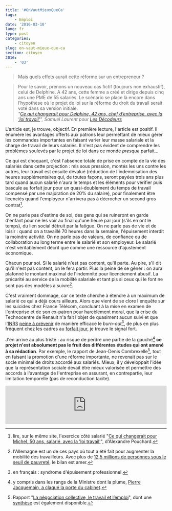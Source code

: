 ```yaml
---
title: '#OnVautMieuxQueCa'
tags:
    - Emploi
date: '2016-03-10'
lang: fr
type: post
categories:
    - citoyen
slug: on-vaut-mieux-que-ca
section: citoyen
2016:
    - '03'
---
```


> Mais quels effets aurait cette réforme sur un entrepreneur ?

<!-- more -->

> Pour le savoir, prenons un nouveau cas fictif (toujours non exhaustif), celui de Delphine. A 42 ans, cette femme a créé et dirige depuis cinq ans une PME de 55 salariés. Le scénario se place là encore dans l’hypothèse où le projet de loi sur la réforme du droit du travail serait voté dans sa version initiale.  
> <cite>"[Ce qui changerait pour Delphine, 42 ans, chef d’entreprise, avec la 'loi travail'](http://www.lemonde.fr/les-decodeurs/article/2016/03/08/ce-qui-changerait-pour-delphine-42-ans-chef-d-entreprise-avec-la-loi-travail_4878844_4355770.html)", Samuel Laurent pour [Les Décodeurs](http://www.lemonde.fr/les-decodeurs/)</cite>

L'article est, je trouve, objectif. En première lecture, l'article est positif. Il énumère les avantages offerts aux patrons leur permettant de mieux gérer les commandes importantes en faisant varier leur masse salariale et la charge de travail de leurs salariés. Il n'est pas évident de comprendre les problèmes soulevés par le projet de loi dans ce monde _presque_ parfait…

<!-- more -->

Ce qui est choquant, c'est l'absence totale de prise en compte de la vie des salariés dans cette projection : mis sous pression, montés les uns contre les autres, leur travail est ensuite dévalué (réduction de l'indemnisation des heures supplémentaires qui, de toutes façons, seront payées trois ans plus tard quand aucun salarié n'aura le temps et les éléments pour vérifier puis bascule au forfait jour pour un quasi-doublement du temps de travail compensé par une majoration de 20% du salaire), pour finalement être licenciés quand l'employeur n'arrivera pas à décrocher un second gros contrat[^2].

[^2]: lire, sur le même site, l'exercice côté salarié "[Ce qui changerait pour Michel, 50 ans, salarié, avec la 'loi travail'](http://www.lemonde.fr/les-decodeurs/article/2016/03/04/concretement-que-changerait-la-reforme-el-khomri-du-droit-du-travail-pour-un-salarie_4876899_4355770.html#jV2hiYF7KXWTqDGl.99)", d'Alexandre Pouchard.

On ne parle pas d'estime de soi, des gens qui se ruineront en garde d'enfant pour ne les voir au final qu'une heure par jour (s'ils en ont le temps), du lien social détruit par la fatigue. On ne parle pas de vie et de loisir : quand on a travaillé 70 heures dans la semaine, l'épuisement interdit la moindre activité. On ne parle pas de valeurs, de confiance ou de collaboration au long terme entre le salarié et son employeur. Le salarié n'est véritablement décrit que comme une ressource d'ajustement économique.

Chacun pour soi. Si le salarié n'est pas content, qu'il parte. Au pire, s'il dit qu'il n'est pas content, on le fera partir. Plus la peine de se gêner : on aura plafonné le montant maximal de l'indemnité pour licenciement abusif. La précarité au service de la mobilité salariale et tant pis si ceux qui le font ne sont pas des modèles à suivre[^allemagne].

[^allemagne]: l'Allemagne est un de ces pays où tout a été fait pour augmenter la mobilité des travailleurs. Avec plus de [12,5 millions de personnes sous le seuil de pauvreté](http://www.lesechos.fr/20/02/2015/lesechos.fr/0204174006166_allemagne---12-5-millions-de-personnes-sous-le-seuil-de-pauvrete--un-record.htm), le bilan est amer.

C'est vraiment dommage, car ce texte cherche à étendre à un maximum de salarié ce qui a déjà cours ailleurs. Alors que vient de se clore l'enquête sur les suicides chez France Télécom, concluant à la mise en examen de l'entreprise et de son ex-patron pour harcèlement moral, que la crise du Technocentre de Renault n'a fait l'objet de quasiment aucun suivi et que l'<abbr title="Institut National de Recherche et de Sécurité">INRS</abbr> [peine à prévenir](/assets/docs/2016-03-10/burn-out.pdf "Le syndrome d'épuisement professionnel : mieux comprendre pour mieux agir") de manière efficace le <i lang="en">burn-out</i>[^1], de plus en plus fréquent chez les cadres au [forfait jour](http://www.capital.fr/carriere-management/actualites/salaries-en-forfait-jours-sont-ils-vraiment-si-mal-lotis-1053011 "&quot;Salariés en forfait jours : sont-ils vraiment si mal lotis ?&quot;, Sandrine Chauvin"), je trouve le signal fort.

J'en arrive au plus triste : au risque de perdre une partie de la gauche[^pierre] **ce projet n'est absolument pas le fruit des différentes études qui ont amené à sa rédaction**. Par exemple, le rapport de Jean-Denis Combrexelle[^rapport], tout en faisant la promotion d'une réforme importante, ne revenait pas sur le socle minimal de droits accordé aux salariés. Mieux, il y développait l'idée que la représentation sociale devait être mieux valorisée et permettre des accords à l'avantage de l'entreprise en assurant, en contrepartie, leur limitation temporelle (pas de reconduction tacite).

<iframe style="border: 0; width: 100%; height: 120px;" src="https://bandcamp.com/EmbeddedPlayer/track=1674229897/size=large/bgcol=ffffff/linkcol=d00b6d/tracklist=false/artwork=small/transparent=true/" seamless><a href="http://l1consolable.bandcamp.com/track/on-vaut-mieux-que-a">On vaut mieux que ça! by L&#39;1consolable</a></iframe>

[^pierre]: y compris dans les rangs de la Ministre dont la plume, [Pierre Jacquemain, a claqué la porte du cabinet](http://www.humanite.fr/pourquoi-jai-demissionne-du-cabinet-el-khomri-600542).

[^rapport]: Rapport "[La négociation collective, le travail et l’emploi](/assets/docs/2016-03-10/rapport_combrexelle.pdf)", dont une [synthèse](/assets/docs/2016-03-10/synthese_combrexelle.pdf) est également disponible.

[^1]: en français : syndrome d'épuisement professionnel.
